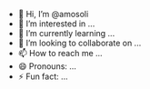 - 👋 Hi, I’m @amosoli
- 👀 I’m interested in ...
- 🌱 I’m currently learning ...
- 💞️ I’m looking to collaborate on ...
- 📫 How to reach me ...
- 😄 Pronouns: ...
- ⚡ Fun fact: ...

<!---
amosoli/amosoli is a ✨ special ✨ repository because its `README.md` (this file) appears on your GitHub profile.
You can click the Preview link to take a look at your changes.
--->

